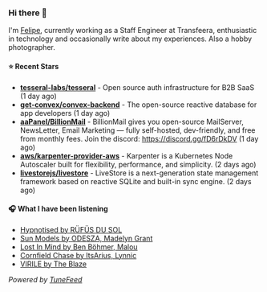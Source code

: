### Hi there 👋

I'm [Felipe](https://felipevm.com), currently working as a Staff Engineer at Transfeera, enthusiastic in technology and occasionally write about my experiences. Also a hobby photographer.

#### ⭐ Recent Stars
- **[tesseral-labs/tesseral](https://github.com/tesseral-labs/tesseral)** - Open source auth infrastructure for B2B SaaS (1 day ago)
- **[get-convex/convex-backend](https://github.com/get-convex/convex-backend)** - The open-source reactive database for app developers (1 day ago)
- **[aaPanel/BillionMail](https://github.com/aaPanel/BillionMail)** - BillionMail gives you open-source MailServer, NewsLetter,  Email Marketing — fully self-hosted, dev-friendly, and free from monthly fees. Join the discord: https://discord.gg/fD6rDkDV (1 day ago)
- **[aws/karpenter-provider-aws](https://github.com/aws/karpenter-provider-aws)** - Karpenter is a Kubernetes Node Autoscaler built for flexibility, performance, and simplicity. (2 days ago)
- **[livestorejs/livestore](https://github.com/livestorejs/livestore)** - LiveStore is a next-generation state management framework based on reactive SQLite and built-in sync engine. (2 days ago)

#### 🎧 What I have been listening
- [Hypnotised by RÜFÜS DU SOL](https://open.spotify.com/track/6bSDNRvJpDkwSNTKjSanwX)
- [Sun Models by ODESZA, Madelyn Grant](https://open.spotify.com/track/7jZHUhAmW5oq1cq6s8IxmK)
- [Lost In Mind by Ben Böhmer, Malou](https://open.spotify.com/track/25ZrGWzFc0Trv3024g9BSg)
- [Cornfield Chase by ItsArius, Lynnic](https://open.spotify.com/track/2Bz1aTnk3QLWkv89jHsMcb)
- [VIRILE by The Blaze](https://open.spotify.com/track/397sfkANMRKEuchzPCvlFL)

_Powered by [TuneFeed](https://tunefeed.app?ref=github.com)_
